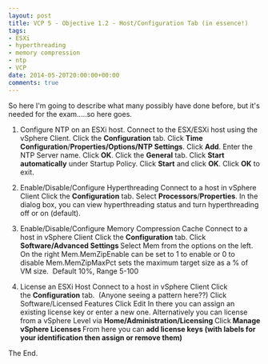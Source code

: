 ```yaml
---
layout: post
title: VCP 5 - Objective 1.2 - Host/Configuration Tab (in essence!)
tags:
- ESXi
- hyperthreading
- memory compression
- ntp
- VCP
date: 2014-05-20T20:00:00+00:00
comments: true
---
```

So here I'm going to describe what many possibly have done before, but it's needed for the exam.....so here goes.

1. Configure NTP on an ESXi host.
Connect to the ESX/ESXi host using the vSphere Client.
Click the <strong>Configuration</strong> tab.
Click <strong>Time Configuration</strong>/<strong>Properties/</strong><strong>Options/</strong><strong>NTP Settings</strong>.
Click <strong>Add</strong>. Enter the NTP Server name. Click <strong>OK</strong>.
Click the <strong>General</strong> tab. Click <strong>Start automatically</strong> under Startup Policy.
Click <strong>Start</strong> and click <strong>OK</strong>. Click <strong>OK</strong> to exit.

2. Enable/Disable/Configure Hyperthreading
Connect to a host in vSphere Client
Click the <strong>Configuration</strong> tab.
Select <strong>Processors</strong>/<strong>Properties</strong>.
In the dialog box, you can view hyperthreading status and turn hyperthreading off or on (default).

3. Enable/Disable/Configure Memory Compression Cache
Connect to a host in vSphere Client
Click the <strong>Configuration</strong> tab.
Click <strong>Software/Advanced Settings
</strong>Select Mem from the options on the left.
On the right Mem.MemZipEnable can be set to 1 to enable or 0 to disable
Mem.MemZipMaxPct sets the maximum target size as a % of VM size.  Default 10%, Range 5-100

4. License an ESXi Host
Connect to a host in vSphere Client
Click the <strong>Configuration</strong> tab.  (Anyone seeing a pattern here??)
Click Software/Licensed Features
Click Edit
In there you can assign an existing license key or enter a new one.
Alternatively you can license from a vSphere Level via
<strong>Home/Administration/Licensing
</strong>Click<strong> Manage vSphere Licenses
</strong>From here you can<strong> add license keys (with labels for your identification then assign or remove them)</strong>

The End.
